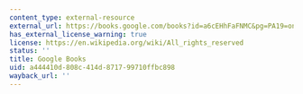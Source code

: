 ```yaml
---
content_type: external-resource
external_url: https://books.google.com/books?id=a6cEHhFaFNMC&pg=PA19=onepage#v=onepage&q&f=false
has_external_license_warning: true
license: https://en.wikipedia.org/wiki/All_rights_reserved
status: ''
title: Google Books
uid: a444410d-808c-414d-8717-99710ffbc898
wayback_url: ''
---
```

